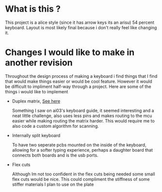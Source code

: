 # What is this ?
This project is a alice style (since it has arrow keys its an arisu) 54 percent keyboard. Layout is most likely final because i don't really feel like changing it.

# Changes I would like to make in another revision
Throughout the design process of making a keyboard i find things that I find that would make things easier or would be cool feature. However it would be difficult to impliment half-way through a project. Here are some of the things i would like to implement

* Duplex matrix, [See here](https://kbd.news/pic/article/1391/keyboard-matrix-japanese-duplex-3x4.png)
    
    Something I saw on ai03's keyboard guide, it seemed interesting and a neat little challenge, also uses less pins and makes routing to the mcu easier while making routing the matrix harder. This would require me to also code a custom algorithm for scanning.

* Internally split keyboard
    
    To have two seperate pcbs mounted on the inside of the keyboard, allowing for a softer typing experience, perhaps a daughter board that connects both boards and is the usb ports.
        
* Flex cuts
    
   Although Im not too confident in the flex cuts being needed some small flex cuts would be nice. This could compliment the stiffness of some stiffer materials I plan to use on the plate
